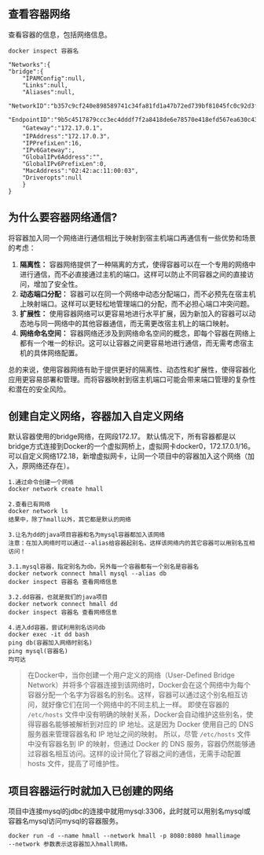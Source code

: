 ## **查看容器网络**
查看容器的信息，包括网络信息。
```
docker inspect 容器名

"Networks":{
"bridge":{
    "IPAMConfig":null,
    "Links":null,
    "Aliases":null,
    "NetworkID":"b357c9cf240e898589741c34fa81fd1a47b72ed739bf81045fc0c92d3f6163d1"
    "EndpointID":"9b5c4517879ccc3ec4dddf7f2a8418de6e78570e418efd567ea630c4363d5734"
    "Gateway":"172.17.0.1"，
    "IPAddress":"172.17.0.3"，
    "IPPrefixLen":16,
    "IPv6Gateway":, 
    "GlobalIPv6Address":"",
    "GlobalIPv6PrefixLen":0,
    "MacAddress":"02:42:ac:11:00:03",
    "Driveropts":null
    }
}
```
## **为什么要容器网络通信?**
将容器加入同一个网络进行通信相比于映射到宿主机端口再通信有一些优势和场景的考虑：

1. **隔离性：** 容器网络提供了一种隔离的方式，使得容器可以在一个专用的网络中进行通信，而不必直接通过主机的端口。这样可以防止不同容器之间的直接访问，增加了安全性。
2. **动态端口分配：** 容器可以在同一个网络中动态分配端口，而不必预先在宿主机上映射端口。这样可以更轻松地管理端口的分配，而不必担心端口冲突问题。
3. **扩展性：** 使用容器网络可以更容易地进行水平扩展，因为新加入的容器可以动态地与同一网络中的其他容器通信，而无需更改宿主机上的端口映射。
4. **网络命名空间：** 容器网络还涉及到网络命名空间的概念，即每个容器在网络上都有一个唯一的标识。这可以让容器之间更容易地进行通信，而无需考虑宿主机的具体网络配置。

总的来说，使用容器网络有助于提供更好的隔离性、动态性和扩展性，使得容器化应用更容易部署和管理。而将容器映射到宿主机端口可能会带来端口管理的复杂性和潜在的安全风险。


## **创建自定义网络，容器加入自定义网络**
默认容器使用的bridge网络，在网段172.17。
默认情况下，所有容器都是以bridge方式连接到Docker的一个虚拟网桥上，虚拟网卡docker0，172.17.0.1/16。
可以自定义网络172.18，新增虚拟网卡，让同一个项目中的容器加入这个网络（加入，原网络还存在）。
```
1.通过命令创建一个网络
docker network create hmall

2.查看已有网络
docker network ls
结果中，除了hmall以外，其它都是默认的网络

3.让名为dd的java项目容器和名为mysql容器都加入该网络
注意：在加入网络时可以通过--alias给容器起别名，这样该网络内的其它容器可以用别名互相访问！

3.1.mysql容器，指定别名为db，另外每一个容器都有一个别名是容器名
docker network connect hmall mysql --alias db
docker inspect 容器名 查看网络信息

3.2.dd容器，也就是我们的java项目
docker network connect hmall dd
docker inspect 容器名 查看网络信息

4.进入dd容器，尝试利用别名访问db
docker exec -it dd bash
ping db(容器加入网络时别名)
ping mysql(容器名)
均可达
```
>在Docker中，当你创建一个用户定义的网络（User-Defined Bridge Network）并将多个容器连接到该网络时，Docker会在这个网络中为每个容器分配一个名字为容器名的别名。这样，容器可以通过这个别名相互访问，就好像它们在同一个网络中的不同主机上一样。
即使在容器的 `/etc/hosts` 文件中没有明确的映射关系，Docker会自动维护这些别名，使得容器名能够被解析到对应的 IP 地址。这是因为 Docker 使用自己的 DNS 服务器来管理容器名和 IP 地址之间的映射。
所以，尽管 `/etc/hosts` 文件中没有容器名到 IP 的映射，但通过 Docker 的 DNS 服务，容器仍然能够通过容器名相互访问。这样的设计简化了容器之间的通信，无需手动配置 hosts 文件，提高了可维护性。


## **项目容器运行时就加入已创建的网络**
项目中连接mysql的jdbc的连接中就用mysql:3306，此时就可以用别名mysql或容器名mysql访问mysql的容器服务。
```
docker run -d --name hmall --network hmall -p 8080:8080 hmallimage
--network 参数表示这容器加入hmall网络。
```
